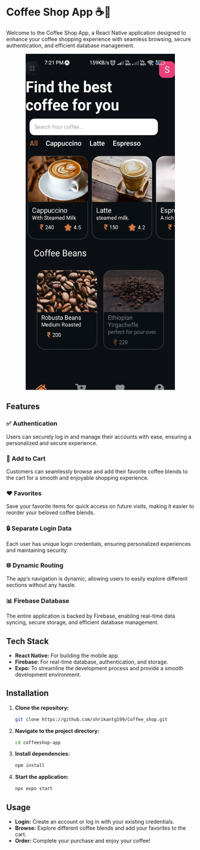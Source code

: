 
# Coffee Shop App ☕️📱

Welcome to the Coffee Shop App, a React Native application designed to enhance your coffee shopping experience with seamless browsing, secure authentication, and efficient database management.

<p align="center">
<img src="assets/screenshot.jpg" alt="coffee shop" width="400" height="900">
</p>

## Features

### ✅ Authentication
Users can securely log in and manage their accounts with ease, ensuring a personalized and secure experience.

### 🛒 Add to Cart
Customers can seamlessly browse and add their favorite coffee blends to the cart for a smooth and enjoyable shopping experience.

### ❤ Favorites
Save your favorite items for quick access on future visits, making it easier to reorder your beloved coffee blends.

### 🔒 Separate Login Data
Each user has unique login credentials, ensuring personalized experiences and maintaining security.

### 🌐 Dynamic Routing
The app’s navigation is dynamic, allowing users to easily explore different sections without any hassle.

### 📊 Firebase Database
The entire application is backed by Firebase, enabling real-time data syncing, secure storage, and efficient database management.

## Tech Stack

- **React Native:** For building the mobile app.
- **Firebase:** For real-time database, authentication, and storage.
- **Expo:** To streamline the development process and provide a smooth development environment.

## Installation

1. **Clone the repository:**
   ```bash
   git clone https://github.com/shrikantg199/Coffee_shop.git
   ```
2. **Navigate to the project directory:**
   ```bash
   cd coffeeshop-app
   ```
3. **Install dependencies:**
   ```bash
   npm install
   ```
4. **Start the application:**
   ```bash
   npx expo start
   ```

## Usage

- **Login:** Create an account or log in with your existing credentials.
- **Browse:** Explore different coffee blends and add your favorites to the cart.
- **Order:** Complete your purchase and enjoy your coffee!


